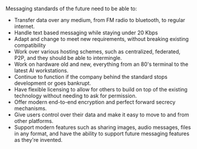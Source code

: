 Messaging standards of the future need to be able to:

*   Transfer data over any medium, from FM radio to bluetooth, to regular internet.
*   Handle text based messaging while staying under 20 Kbps
*   Adapt and change to meet new requirements, without breaking existing compatibility
*   Work over various hosting schemes, such as centralized, federated, P2P, and they should be able to intermingle.
*   Work on hardware old and new, everything from an 80's terminal to the latest AI workstations.
*   Continue to function if the company behind the standard stops development or goes bankrupt.
*   Have flexible licensing to allow for others to build on top of the existing technology without needing to ask for permission.
*   Offer modern end-to-end encryption and perfect forward secrecy mechanisms.
*   Give users control over their data and make it easy to move to and from other platforms.
*   Support modern features such as sharing images, audio messages, files in any format, and have the ability to support future messaging features as they're invented.

